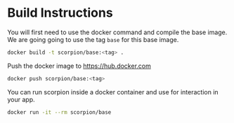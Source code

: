 # Build Instructions

You will first need to use the docker command and compile the base image. We are going going to use the tag `base` for this base image.

``` bash
docker build -t scorpion/base:<tag> .
```

Push the docker image to <https://hub.docker.com>

``` bash
docker push scorpion/base:<tag>
```

You can run scorpion inside a docker container and use for interaction in your app.

``` bash
docker run -it --rm scorpion/base
```
